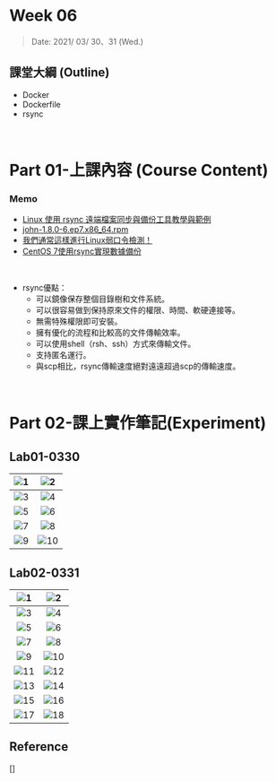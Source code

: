 # Week 06

> Date: 2021/ 03/ 30、31 (Wed.)

## 課堂大綱 (Outline)
* Docker
* Dockerfile
* rsync
<br>

# Part 01-上課內容 (Course Content)
### Memo
* [Linux 使用 rsync 遠端檔案同步與備份工具教學與範例](https://blog.gtwang.org/linux/rsync-local-remote-file-synchronization-commands/)
* [john-1.8.0-6.ep7.x86_64.rpm](https://centos.pkgs.org/7/endpoint-x86_64/john-1.8.0-6.ep7.x86_64.rpm.html)
* [我們通常這樣進行Linux弱口令檢測！](https://iter01.com/517860.html)
* [CentOS 7使用rsync實現數據備份](https://www.itread01.com/content/1511251328.html)
<br>

* rsync優點：
    * 可以鏡像保存整個目錄樹和文件系統。
    * 可以很容易做到保持原來文件的權限、時間、軟硬連接等。
    * 無需特殊權限即可安裝。
    * 擁有優化的流程和比較高的文件傳輸效率。
    * 可以使用shell（rsh、ssh）方式來傳輸文件。
    * 支持匿名運行。
    * 與scp相比，rsync傳輸速度絕對遠遠超過scp的傳輸速度。
<br>

# Part 02-課上實作筆記(Experiment)

## Lab01-0330
| ![1](img/Week06-0330、0331/0330/Image2.png) | ![2](img/Week06-0330、0331/0330/Image3.png) |
|:---:|:---:|
| ![3](img/Week06-0330、0331/0330/Image4.png) | ![4](img/Week06-0330、0331/0330/Image5.png) |
| ![5](img/Week06-0330、0331/0330/Image6.png) | ![6](img/Week06-0330、0331/0330/Image7.png) |
| ![7](img/Week06-0330、0331/0330/Image8.png) | ![8](img/Week06-0330、0331/0330/Image9.png) |
| ![9](img/Week06-0330、0331/0330/Image10.png) | ![10](img/Week06-0330、0331/0330/Image11.png) |

## Lab02-0331
| ![1](img/Week06-0330、0331/0331/Image1.png) | ![2](img/Week06-0330、0331/0331/Image3.png) |
|:---:|:---:|
| ![3](img/Week06-0330、0331/0331/Image4.png) | ![4](img/Week06-0330、0331/0331/Image5.png) |
| ![5](img/Week06-0330、0331/0331/Image6.png) | ![6](img/Week06-0330、0331/0331/Image7.png) |
| ![7](img/Week06-0330、0331/0331/Image8.png) | ![8](img/Week06-0330、0331/0331/Image9.png) |
| ![9](img/Week06-0330、0331/0330/Image10.png) | ![10](img/Week06-0330、0331/0331/Image11.png) |
| ![11](img/Week06-0330、0331/0331/Image12.png) | ![12](img/Week06-0330、0331/0331/Image13.png) |
| ![13](img/Week06-0330、0331/0331/Image14.png) | ![14](img/Week06-0330、0331/0331/Image15.png) |
| ![15](img/Week06-0330、0331/0331/Image16.png) | ![16](img/Week06-0330、0331/0331/Image17.png) |
| ![17](img/Week06-0330、0331/0331/Image18.png) | ![18](img/Week06-0330、0331/0331/Image20.png) |

## Reference
[] []()

